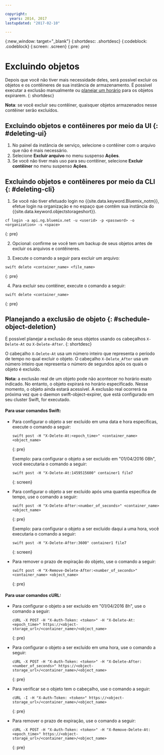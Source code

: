 ```yaml
---

copyright:
  years: 2014, 2017
lastupdated: "2017-02-10"

---
```

{:new_window: target="_blank"}
{:shortdesc: .shortdesc}
{:codeblock: .codeblock}
{:screen: .screen}
{:pre: .pre}


# Excluindo objetos

Depois que você não tiver mais necessidade deles, será possível excluir os objetos e os contêineres de sua instância de armazenamento. É possível executar a exclusão manualmente ou [planejar um horário](/docs/services/ObjectStorage/os_deletion.html#schedule-object-deletion) para os objetos expirarem.
{: shortdesc}

**Nota**: se você excluir seu contêiner, quaisquer objetos armazenados nesse contêiner serão excluídos.


## Excluindo objetos e contêineres por meio da UI {: #deleting-ui}

1. No painel da instância de serviço, selecione o contêiner com o arquivo que não é mais necessário.
2. Selecione **Excluir arquivo** no menu suspenso **Ações**.
3. Se você não tiver mais uso para seu contêiner, selecione **Excluir contêiner** no menu suspenso **Ações**.



## Excluindo objetos e contêineres por meio da CLI {: #deleting-cli}

1.  Se você não tiver efetuado login no {{site.data.keyword.Bluemix_notm}}, efetue login na organização e no espaço que contêm sua instância do {{site.data.keyword.objectstorageshort}}.
  ```
  cf login -a api.ng.bluemix.net -u <userid> -p <password> -o <organization> -s <space>
  ```
  {: pre}

2. Opcional: confirme se você tem um backup de seus objetos antes de excluir os arquivos e contêineres.

3. Execute o comando a seguir para excluir um arquivo:
  ```
  swift delete <container_name> <file_name>
  ```
  {: pre}

4. Para excluir seu contêiner, execute o comando a seguir:
  ```
  swift delete <container_name>
  ```
  {: pre}



## Planejando a exclusão de objeto {: #schedule-object-deletion}


É possível planejar a exclusão de seus objetos usando os cabeçalhos `X-Delete-At` ou `X-Delete-After`.
{: shortdesc}

O cabeçalho `X-Delete-At` usa um número inteiro que representa o período de tempo no qual excluir o objeto. O cabeçalho `X-Delete_After` usa um número inteiro que representa o número de segundos após os quais o objeto é excluído.

**Nota:** a exclusão real de um objeto pode não acontecer no horário exato indicado. No
entanto, o objeto expirará no horário especificado. Nesse momento, o objeto ainda estará acessível. A exclusão real ocorrerá na próxima vez que o daemon swift-object-expirer, que está configurado em seu cluster Swift, for executado.

#### Para usar comandos Swift:

* Para configurar o objeto a ser excluído em uma data e hora específicas, execute o comando a seguir:

    ```
    swift post -H "X-Delete-At:<epoch_time>" <container_name> <object_name>
    ```
    {: pre}

    Exemplo:
    para configurar o objeto a ser excluído em "01/04/2016 08h", você executaria o comando a seguir:

    ```
    swift post -H "X-Delete-At:1459515600" container1 file7
    ```
    {: screen}

* Para configurar o objeto a ser excluído após uma quantia específica de tempo, use o comando a seguir:

    ```
    swift post -H "X-Delete-After:<number_of_seconds>" <container_name> <object_name>
    ```
    {: pre}

    Exemplo:
    para configurar o objeto a ser excluído daqui a uma hora, você executaria o comando a seguir:

    ```
    swift post -H "X-Delete-After:3600" container1 file7
    ```
    {: screen}

* Para remover o prazo de expiração do objeto, use o comando a seguir:

    ```
    swift post -H "X-Remove-Delete-After:<number_of_seconds>" <container_name> <object_name>
    ```
    {: pre}



#### Para usar comandos cURL:

* Para configurar o objeto a ser excluído em "01/04/2016 8h", use o comando a seguir:

    ```
    cURL -X POST -H "X-Auth-Token: <token>" -H "X-Delete-At:<epoch_time>" https://<object-storage_url>/<container_name>/<object_name>
    ```
    {: pre}

* Para configurar o objeto a ser excluído em uma hora, use o comando a seguir:

    ```
    cURL -X POST -H "X-Auth-Token: <token>" -H "X-Delete-After:<number_of_seconds>" https://<object-storage_url>/<container_name>/<object_name>
    ```
    {: pre}

* Para verificar se o objeto tem o cabeçalho, use o comando a seguir:

    ```
    cURL -I -H "X-Auth-Token: <token>" https://<object-storage_url>/<container_name>/<object_name>
    ```
    {: pre}

* Para remover o prazo de expiração, use o comando a seguir:

    ```
    cURL -X POST -H "X-Auth-Token: <token>" -H "X-Remove-Delete-At:<epoch_time>" https://<object-storage_url>/<container_name>/<object_name>
    ```
    {: pre}
